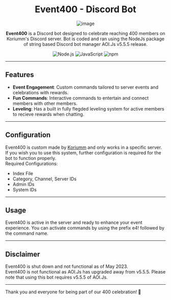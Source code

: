 <h1 align="center">Event400 - Discord Bot</h1>

<p align="center">
  <img src="https://github.com/user-attachments/assets/bd188c6f-9b8d-498e-8fc6-a59fbf5d7276" alt="image">
</p>

<p align="center">
    <b>Event400</b> is a Discord bot designed to celebrate reaching 400 members on Koriumm's Discord server. Bot is coded and ran using the NodeJs package of string based Discord bot manager AOI.Js v5.5.5 release.
</p>

<p align="center">
    <img src="https://img.shields.io/badge/-Node.js-339933?style=flat&logo=node.js&logoColor=white" alt="Node.js"/>
    <img src="https://img.shields.io/badge/-JavaScript-F7DF1E?style=flat&logo=javascript&logoColor=black" alt="JavaScript"/>
    <img src="https://img.shields.io/badge/-npm-CB3837?style=flat&logo=npm&logoColor=white" alt="npm"/>
</p>

---

## Features

- **Event Engagement**: Custom commands tailored to server events and celebrations with rewards.
- **Fun Commands**: Interactive commands to entertain and connect members with other members.
- **Leveling**: Has a built in fully flegded leveling system for active members to recieve rewards when chatting.

---

## Configuration

Event400 is custom made by [Koriumm](github.com/Koriumm) and only works in a specific server. If you wish you to use this system, further configuration is required for the bot to function properly.    
Required Configurations:
- Index File
- Category, Channel, Server IDs
- Admin IDs
- System IDs


---

## Usage

Event400 is active in the server and ready to enhance your event experience. You can activate commands by using the prefix e4! followed by the command name.

---

## Disclaimer
Event400 is shut down and not functional as of May 2023.<br>
Event400 is not functional as AOI.Js has upgraded away from v5.5.5. Please note that using this bot requires v5.5.5 of AOI.Js.

---

Thank you and everyone for being part of our 400 celebration! 🎉
